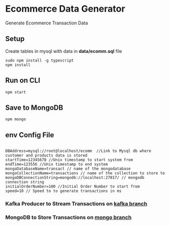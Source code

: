 # Ecommerce Data Generator

Generate Ecommerce Transaction Data

## Setup

Create tables in mysql with data in **data/ecomm.sql** file

```
sudo npm install -g typescript
npm install
```

## Run on CLI

```
npm start

```


## Save to MongoDB

```
npm mongo

```

## env Config File

```

DBAddress=mysql://root@localhost/ecomm  //Link to Mysql db where customer and products data is stored
startTime=12345678 //Unix timestamp to start system from
endTime=123556 //Unix timestamp to end system
mongoDatabaseName=transact // name of the mongodatabase
mongoCollectionName=transactions // name of the collection to store to
mongoDBConnectionString=mongodb://localhost:27017/ // mongodb connection string 
initialOrderNumber=100 //Initial Order Number to start from
speed=10 // Speed to to generate transactions in ms

```

### Kafka Producer to Stream Transactions on [kafka branch](https://github.com/inf3cti0n95/EcommerceDataGenerator/tree/kafka)

### MongoDB to Store Transactions on [mongo branch](https://github.com/inf3cti0n95/EcommerceDataGenerator/tree/mongo)
